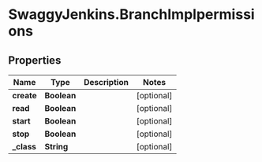 # SwaggyJenkins.BranchImplpermissions

## Properties
Name | Type | Description | Notes
------------ | ------------- | ------------- | -------------
**create** | **Boolean** |  | [optional] 
**read** | **Boolean** |  | [optional] 
**start** | **Boolean** |  | [optional] 
**stop** | **Boolean** |  | [optional] 
**_class** | **String** |  | [optional] 


